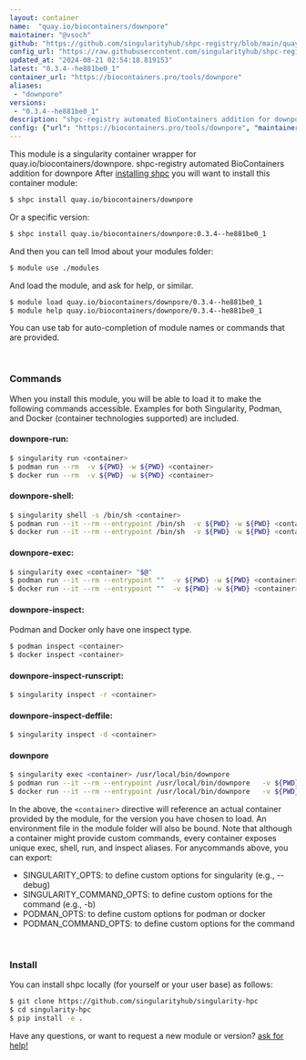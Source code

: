 ```yaml
---
layout: container
name:  "quay.io/biocontainers/downpore"
maintainer: "@vsoch"
github: "https://github.com/singularityhub/shpc-registry/blob/main/quay.io/biocontainers/downpore/container.yaml"
config_url: "https://raw.githubusercontent.com/singularityhub/shpc-registry/main/quay.io/biocontainers/downpore/container.yaml"
updated_at: "2024-08-21 02:54:18.819153"
latest: "0.3.4--he881be0_1"
container_url: "https://biocontainers.pro/tools/downpore"
aliases:
 - "downpore"
versions:
 - "0.3.4--he881be0_1"
description: "shpc-registry automated BioContainers addition for downpore"
config: {"url": "https://biocontainers.pro/tools/downpore", "maintainer": "@vsoch", "description": "shpc-registry automated BioContainers addition for downpore", "latest": {"0.3.4--he881be0_1": "sha256:3f39bab60fae4af1d180dc6a55fe114f665099e30456d3c66d6b223e509a5194"}, "tags": {"0.3.4--he881be0_1": "sha256:3f39bab60fae4af1d180dc6a55fe114f665099e30456d3c66d6b223e509a5194"}, "docker": "quay.io/biocontainers/downpore", "aliases": {"downpore": "/usr/local/bin/downpore"}}
---
```


This module is a singularity container wrapper for quay.io/biocontainers/downpore.
shpc-registry automated BioContainers addition for downpore
After [installing shpc](#install) you will want to install this container module:


```bash
$ shpc install quay.io/biocontainers/downpore
```

Or a specific version:

```bash
$ shpc install quay.io/biocontainers/downpore:0.3.4--he881be0_1
```

And then you can tell lmod about your modules folder:

```bash
$ module use ./modules
```

And load the module, and ask for help, or similar.

```bash
$ module load quay.io/biocontainers/downpore/0.3.4--he881be0_1
$ module help quay.io/biocontainers/downpore/0.3.4--he881be0_1
```

You can use tab for auto-completion of module names or commands that are provided.

<br>

### Commands

When you install this module, you will be able to load it to make the following commands accessible.
Examples for both Singularity, Podman, and Docker (container technologies supported) are included.

#### downpore-run:

```bash
$ singularity run <container>
$ podman run --rm  -v ${PWD} -w ${PWD} <container>
$ docker run --rm  -v ${PWD} -w ${PWD} <container>
```

#### downpore-shell:

```bash
$ singularity shell -s /bin/sh <container>
$ podman run --it --rm --entrypoint /bin/sh  -v ${PWD} -w ${PWD} <container>
$ docker run --it --rm --entrypoint /bin/sh  -v ${PWD} -w ${PWD} <container>
```

#### downpore-exec:

```bash
$ singularity exec <container> "$@"
$ podman run --it --rm --entrypoint ""  -v ${PWD} -w ${PWD} <container> "$@"
$ docker run --it --rm --entrypoint ""  -v ${PWD} -w ${PWD} <container> "$@"
```

#### downpore-inspect:

Podman and Docker only have one inspect type.

```bash
$ podman inspect <container>
$ docker inspect <container>
```

#### downpore-inspect-runscript:

```bash
$ singularity inspect -r <container>
```

#### downpore-inspect-deffile:

```bash
$ singularity inspect -d <container>
```


#### downpore

```bash
$ singularity exec <container> /usr/local/bin/downpore
$ podman run --it --rm --entrypoint /usr/local/bin/downpore   -v ${PWD} -w ${PWD} <container> -c " $@"
$ docker run --it --rm --entrypoint /usr/local/bin/downpore   -v ${PWD} -w ${PWD} <container> -c " $@"
```



In the above, the `<container>` directive will reference an actual container provided
by the module, for the version you have chosen to load. An environment file in the
module folder will also be bound. Note that although a container
might provide custom commands, every container exposes unique exec, shell, run, and
inspect aliases. For anycommands above, you can export:

 - SINGULARITY_OPTS: to define custom options for singularity (e.g., --debug)
 - SINGULARITY_COMMAND_OPTS: to define custom options for the command (e.g., -b)
 - PODMAN_OPTS: to define custom options for podman or docker
 - PODMAN_COMMAND_OPTS: to define custom options for the command

<br>

### Install

You can install shpc locally (for yourself or your user base) as follows:

```bash
$ git clone https://github.com/singularityhub/singularity-hpc
$ cd singularity-hpc
$ pip install -e .
```

Have any questions, or want to request a new module or version? [ask for help!](https://github.com/singularityhub/singularity-hpc/issues)